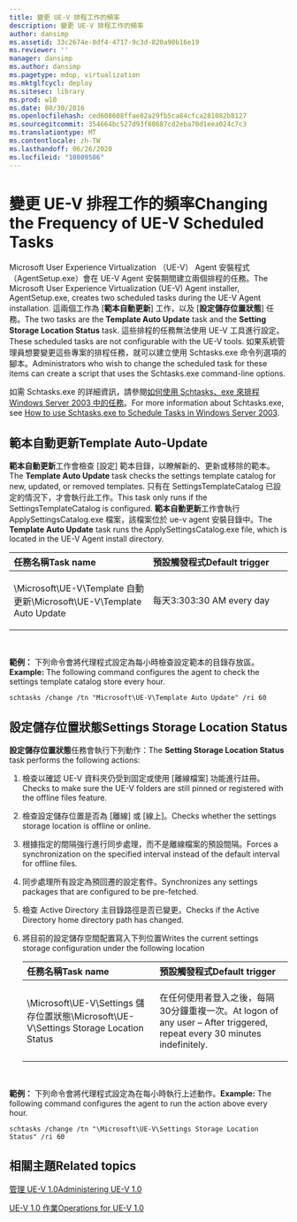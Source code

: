 ```yaml
---
title: 變更 UE-V 排程工作的頻率
description: 變更 UE-V 排程工作的頻率
author: dansimp
ms.assetid: 33c2674e-0df4-4717-9c3d-820a90b16e19
ms.reviewer: ''
manager: dansimp
ms.author: dansimp
ms.pagetype: mdop, virtualization
ms.mktglfcycl: deploy
ms.sitesec: library
ms.prod: w10
ms.date: 08/30/2016
ms.openlocfilehash: ced608608ffae82a29fb5ca84cfca281082b8127
ms.sourcegitcommit: 354664bc527d93f80687cd2eba70d1eea024c7c3
ms.translationtype: MT
ms.contentlocale: zh-TW
ms.lasthandoff: 06/26/2020
ms.locfileid: "10809506"
---
```

# <span data-ttu-id="17077-103">變更 UE-V 排程工作的頻率</span><span class="sxs-lookup"><span data-stu-id="17077-103">Changing the Frequency of UE-V Scheduled Tasks</span></span>


<span data-ttu-id="17077-104">Microsoft User Experience Virtualization （UE-V） Agent 安裝程式（AgentSetup.exe）會在 UE-V Agent 安裝期間建立兩個排程的任務。</span><span class="sxs-lookup"><span data-stu-id="17077-104">The Microsoft User Experience Virtualization (UE-V) Agent installer, AgentSetup.exe, creates two scheduled tasks during the UE-V Agent installation.</span></span> <span data-ttu-id="17077-105">這兩個工作為 [**範本自動更新**] 工作，以及 [**設定儲存位置狀態**] 任務。</span><span class="sxs-lookup"><span data-stu-id="17077-105">The two tasks are the **Template Auto Update** task and the **Setting Storage Location Status** task.</span></span> <span data-ttu-id="17077-106">這些排程的任務無法使用 UE-V 工具進行設定。</span><span class="sxs-lookup"><span data-stu-id="17077-106">These scheduled tasks are not configurable with the UE-V tools.</span></span> <span data-ttu-id="17077-107">如果系統管理員想要變更這些專案的排程任務，就可以建立使用 Schtasks.exe 命令列選項的腳本。</span><span class="sxs-lookup"><span data-stu-id="17077-107">Administrators who wish to change the scheduled task for these items can create a script that uses the Schtasks.exe command-line options.</span></span>

<span data-ttu-id="17077-108">如需 Schtasks.exe 的詳細資訊，請參閱[如何使用 Schtasks、exe 來排程 Windows Server 2003 中的任務](https://go.microsoft.com/fwlink/?LinkID=264854)。</span><span class="sxs-lookup"><span data-stu-id="17077-108">For more information about Schtasks.exe, see [How to use Schtasks,exe to Schedule Tasks in Windows Server 2003](https://go.microsoft.com/fwlink/?LinkID=264854).</span></span>

## <span data-ttu-id="17077-109">範本自動更新</span><span class="sxs-lookup"><span data-stu-id="17077-109">Template Auto-Update</span></span>


<span data-ttu-id="17077-110">**範本自動更新**工作會檢查 [設定] 範本目錄，以瞭解新的、更新或移除的範本。</span><span class="sxs-lookup"><span data-stu-id="17077-110">The **Template Auto Update** task checks the settings template catalog for new, updated, or removed templates.</span></span> <span data-ttu-id="17077-111">只有在 SettingsTemplateCatalog 已設定的情況下，才會執行此工作。</span><span class="sxs-lookup"><span data-stu-id="17077-111">This task only runs if the SettingsTemplateCatalog is configured.</span></span> <span data-ttu-id="17077-112">**範本自動更新**工作會執行 ApplySettingsCatalog.exe 檔案，該檔案位於 ue-v agent 安裝目錄中。</span><span class="sxs-lookup"><span data-stu-id="17077-112">The **Template Auto Update** task runs the ApplySettingsCatalog.exe file, which is located in the UE-V Agent install directory.</span></span>

<table>
<colgroup>
<col width="50%" />
<col width="50%" />
</colgroup>
<thead>
<tr class="header">
<th align="left"><span data-ttu-id="17077-113">任務名稱</span><span class="sxs-lookup"><span data-stu-id="17077-113">Task name</span></span></th>
<th align="left"><span data-ttu-id="17077-114">預設觸發程式</span><span class="sxs-lookup"><span data-stu-id="17077-114">Default trigger</span></span></th>
</tr>
</thead>
<tbody>
<tr class="odd">
<td align="left"><p><span data-ttu-id="17077-115">\Microsoft\UE-V\Template 自動更新</span><span class="sxs-lookup"><span data-stu-id="17077-115">\Microsoft\UE-V\Template Auto Update</span></span></p></td>
<td align="left"><p><span data-ttu-id="17077-116">每天3:30</span><span class="sxs-lookup"><span data-stu-id="17077-116">3:30 AM every day</span></span></p></td>
</tr>
</tbody>
</table>

 

<span data-ttu-id="17077-117">**範例：** 下列命令會將代理程式設定為每小時檢查設定範本的目錄存放區。</span><span class="sxs-lookup"><span data-stu-id="17077-117">**Example:** The following command configures the agent to check the settings template catalog store every hour.</span></span>

``` syntax
schtasks /change /tn "Microsoft\UE-V\Template Auto Update" /ri 60
```

## <span data-ttu-id="17077-118">設定儲存位置狀態</span><span class="sxs-lookup"><span data-stu-id="17077-118">Settings Storage Location Status</span></span>


<span data-ttu-id="17077-119">**設定儲存位置狀態**任務會執行下列動作：</span><span class="sxs-lookup"><span data-stu-id="17077-119">The **Setting Storage Location Status** task performs the following actions:</span></span>

1.  <span data-ttu-id="17077-120">檢查以確認 UE-V 資料夾仍受到固定或使用 [離線檔案] 功能進行註冊。</span><span class="sxs-lookup"><span data-stu-id="17077-120">Checks to make sure the UE-V folders are still pinned or registered with the offline files feature.</span></span>

2.  <span data-ttu-id="17077-121">檢查設定儲存位置是否為 [離線] 或 [線上]。</span><span class="sxs-lookup"><span data-stu-id="17077-121">Checks whether the settings storage location is offline or online.</span></span>

3.  <span data-ttu-id="17077-122">根據指定的間隔強行進行同步處理，而不是離線檔案的預設間隔。</span><span class="sxs-lookup"><span data-stu-id="17077-122">Forces a synchronization on the specified interval instead of the default interval for offline files.</span></span>

4.  <span data-ttu-id="17077-123">同步處理所有設定為預回遷的設定套件。</span><span class="sxs-lookup"><span data-stu-id="17077-123">Synchronizes any settings packages that are configured to be pre-fetched.</span></span>

5.  <span data-ttu-id="17077-124">檢查 Active Directory 主目錄路徑是否已變更。</span><span class="sxs-lookup"><span data-stu-id="17077-124">Checks if the Active Directory home directory path has changed.</span></span>

6.  <span data-ttu-id="17077-125">將目前的設定儲存空間配置寫入下列位置</span><span class="sxs-lookup"><span data-stu-id="17077-125">Writes the current settings storage configuration under the following location</span></span>

    <table>
    <colgroup>
    <col width="50%" />
    <col width="50%" />
    </colgroup>
    <thead>
    <tr class="header">
    <th align="left"><span data-ttu-id="17077-126">任務名稱</span><span class="sxs-lookup"><span data-stu-id="17077-126">Task name</span></span></th>
    <th align="left"><span data-ttu-id="17077-127">預設觸發程式</span><span class="sxs-lookup"><span data-stu-id="17077-127">Default trigger</span></span></th>
    </tr>
    </thead>
    <tbody>
    <tr class="odd">
    <td align="left"><p><span data-ttu-id="17077-128">\Microsoft\UE-V\Settings 儲存位置狀態</span><span class="sxs-lookup"><span data-stu-id="17077-128">\Microsoft\UE-V\Settings Storage Location Status</span></span></p></td>
    <td align="left"><p><span data-ttu-id="17077-129">在任何使用者登入之後，每隔30分鐘重複一次。</span><span class="sxs-lookup"><span data-stu-id="17077-129">At logon of any user – After triggered, repeat every 30 minutes indefinitely.</span></span></p></td>
    </tr>
    </tbody>
    </table>

     

<span data-ttu-id="17077-130">**範例：** 下列命令會將代理程式設定為在每小時執行上述動作。</span><span class="sxs-lookup"><span data-stu-id="17077-130">**Example:** The following command configures the agent to run the action above every hour.</span></span>

``` syntax
schtasks /change /tn "\Microsoft\UE-V\Settings Storage Location Status" /ri 60
```

## <span data-ttu-id="17077-131">相關主題</span><span class="sxs-lookup"><span data-stu-id="17077-131">Related topics</span></span>


[<span data-ttu-id="17077-132">管理 UE-V 1.0</span><span class="sxs-lookup"><span data-stu-id="17077-132">Administering UE-V 1.0</span></span>](administering-ue-v-10.md)

[<span data-ttu-id="17077-133">UE-V 1.0 作業</span><span class="sxs-lookup"><span data-stu-id="17077-133">Operations for UE-V 1.0</span></span>](operations-for-ue-v-10.md)

 

 






